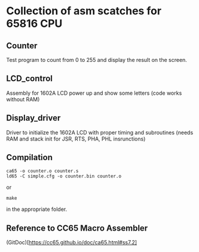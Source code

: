 # Collection of asm scatches for 65816 CPU

## Counter
Test program to count from 0 to 255 and display the result on the screen.

## LCD_control
Assembly for 1602A LCD power up and show some letters (code works without RAM)

## Display_driver
Driver to initialize the 1602A LCD with proper timing and subroutines
(needs RAM and stack init for JSR, RTS, PHA, PHL insrunctions)

## Compilation
```
ca65 -o counter.o counter.s
ld65 -C simple.cfg -o counter.bin counter.o
```
or
```
make
```
in the appropriate folder.

## Reference to CC65 Macro Assembler
(GitDoc)[https://cc65.github.io/doc/ca65.html#ss7.2]

